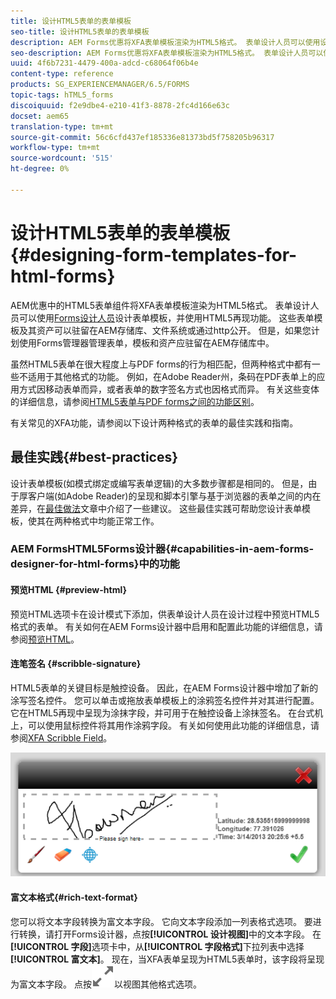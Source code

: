 ```yaml
---
title: 设计HTML5表单的表单模板
seo-title: 设计HTML5表单的表单模板
description: AEM Forms优惠将XFA表单模板渲染为HTML5格式。 表单设计人员可以使用设计人员设计表单模板，并使用HTML5再现功能。
seo-description: AEM Forms优惠将XFA表单模板渲染为HTML5格式。 表单设计人员可以使用设计人员设计表单模板，并使用HTML5再现功能。
uuid: 4f6b7231-4479-400a-adcd-c68064f06b4e
content-type: reference
products: SG_EXPERIENCEMANAGER/6.5/FORMS
topic-tags: hTML5_forms
discoiquuid: f2e9dbe4-e210-41f3-8878-2fc4d166e63c
docset: aem65
translation-type: tm+mt
source-git-commit: 56c6cfd437ef185336e81373bd5f758205b96317
workflow-type: tm+mt
source-wordcount: '515'
ht-degree: 0%

---
```



# 设计HTML5表单的表单模板{#designing-form-templates-for-html-forms}

AEM优惠中的HTML5表单组件将XFA表单模板渲染为HTML5格式。 表单设计人员可以使用[Forms设计人员](https://www.adobe.com/go/learn_aemforms_designer_63)设计表单模板，并使用HTML5再现功能。 这些表单模板及其资产可以驻留在AEM存储库、文件系统或通过http公开。 但是，如果您计划使用Forms管理器管理表单，模板和资产应驻留在AEM存储库中。

虽然HTML5表单在很大程度上与PDF forms的行为相匹配，但两种格式中都有一些不适用于其他格式的功能。 例如，在Adobe Reader州，条码在PDF表单上的应用方式因移动表单而异，或者表单的数字签名方式也因格式而异。 有关这些变体的详细信息，请参阅[HTML5表单与PDF forms之间的功能区别](../../forms/using/feature-differentiation-html5-forms-pdf-forms.md)。

有关常见的XFA功能，请参阅以下设计两种格式的表单的最佳实践和指南。

## 最佳实践{#best-practices}

设计表单模板(如模式绑定或编写表单逻辑)的大多数步骤都是相同的。 但是，由于厚客户端(如Adobe Reader)的呈现和脚本引擎与基于浏览器的表单之间的内在差异，在[最佳做法](/help/forms/using/design-accessible-html5-forms.md)文章中介绍了一些建议。 这些最佳实践可帮助您设计表单模板，使其在两种格式中均能正常工作。

### AEM FormsHTML5Forms设计器{#capabilities-in-aem-forms-designer-for-html-forms}中的功能

#### 预览HTML {#preview-html}

预览HTML选项卡在设计模式下添加，供表单设计人员在设计过程中预览HTML5格式的表单。 有关如何在AEM Forms设计器中启用和配置此功能的详细信息，请参阅[预览HTML](../../forms/using/preview-xdp-forms-html.md)。

#### 连笔签名 {#scribble-signature}

HTML5表单的关键目标是触控设备。 因此，在AEM Forms设计器中增加了新的涂写签名控件。 您可以单击或拖放表单模板上的涂鸦签名控件并对其进行配置。 它在HTML5再现中呈现为涂抹字段，并可用于在触控设备上涂抹签名。 在台式机上，可以使用鼠标控件将其用作涂鸦字段。 有关如何使用此功能的详细信息，请参阅[XFA Scribble Field](../../forms/using/scribble-signature.md)。

![4](assets/4.png)

#### 富文本格式{#rich-text-format}

您可以将文本字段转换为富文本字段。 它向文本字段添加一列表格式选项。 要进行转换，请打开Forms设计器，点按&#x200B;**[!UICONTROL 设计视图]**&#x200B;中的文本字段。 在&#x200B;**[!UICONTROL 字段]**&#x200B;选项卡中，从&#x200B;**[!UICONTROL 字段格式]**&#x200B;下拉列表中选择&#x200B;**[!UICONTROL 富文本]**。 现在，当XFA表单呈现为HTML5表单时，该字段将呈现为富文本字段。 点按![最大化](assets/maximize_icon.svg)以视图其他格式选项。
